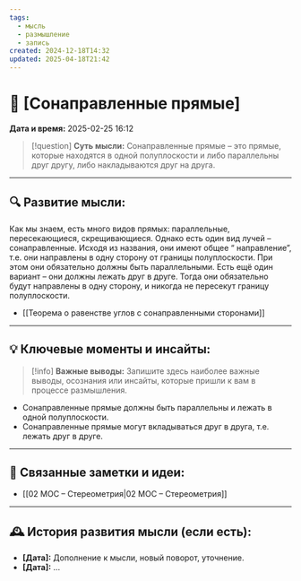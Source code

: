 ```yaml
---
tags:
  - мысль
  - размышление
  - запись
created: 2024-12-18T14:32
updated: 2025-04-18T21:42
---
```


# 💭  [Сонаправленные прямые]

**Дата и время:** 2025-02-25 16:12

> [!question] **Суть мысли:**
> Сонаправленные прямые – это прямые, которые находятся в одной полуплоскости и либо параллельны друг другу, либо накладываются друг на друга.

---

## 🔍 Развитие мысли:

Как мы знаем, есть много видов прямых: параллельные, пересекающиеся, скрещивающиеся. Однако есть один вид лучей – сонаправленные. Исходя из названия, они имеют общее “ направление”, т.е. они направлены в одну сторону от границы полуплоскости. При этом они обязательно должны быть параллельными. Есть ещё один вариант – они должны лежать друг в друге. Тогда они обязательно будут направлены в одну сторону, и никогда не пересекут границу полуплоскости. 

- [[Теорема о равенстве углов с сонаправленными сторонами]]

---

## 💡 Ключевые моменты и инсайты:

> [!info] **Важные выводы:**
> Запишите здесь наиболее важные выводы, осознания или инсайты, которые пришли к вам в процессе размышления.

- Сонаправленные прямые должны быть параллельны и лежать в одной полуплоскости.
- Сонаправленные прямые могут вкладываться друг в друга, т.е. лежать друг в друге.

---

## 🔄 Связанные заметки и идеи:

- [[02 МОС – Стереометрия|02 МОС – Стереометрия]]

---

## 🕰️ История развития мысли (если есть):

* **[Дата]:**  Дополнение к мысли, новый поворот, уточнение.
* **[Дата]:**  ...
